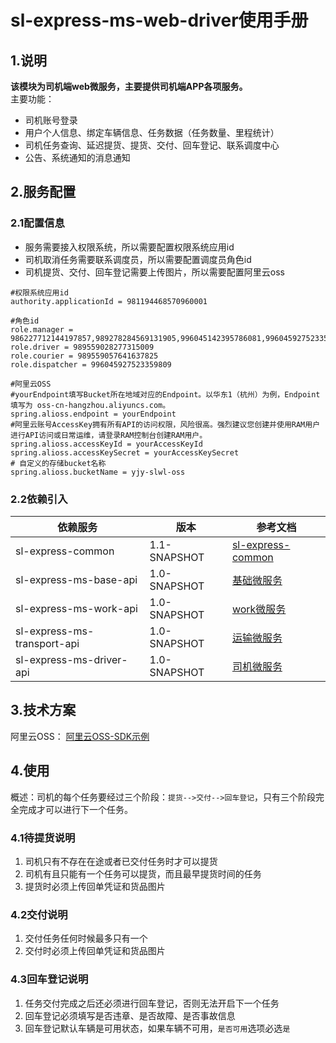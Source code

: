 # sl-express-ms-web-driver使用手册
## 1.说明
**该模块为司机端web微服务，主要提供司机端APP各项服务。**<br />主要功能：

- 司机账号登录
- 用户个人信息、绑定车辆信息、任务数据（任务数量、里程统计）
- 司机任务查询、延迟提货、提货、交付、回车登记、联系调度中心
- 公告、系统通知的消息通知

## 2.服务配置
### 2.1配置信息
- 服务需要接入权限系统，所以需要配置权限系统应用id
- 司机取消任务需要联系调度员，所以需要配置调度员角色id
- 司机提货、交付、回车登记需要上传图片，所以需要配置阿里云oss

```properties
#权限系统应用id
authority.applicationId = 981194468570960001

#角色id
role.manager = 986227712144197857,989278284569131905,996045142395786081,996045927523359809
role.driver = 989559028277315009
role.courier = 989559057641637825
role.dispatcher = 996045927523359809

#阿里云OSS
#yourEndpoint填写Bucket所在地域对应的Endpoint。以华东1（杭州）为例，Endpoint填写为 oss-cn-hangzhou.aliyuncs.com。
spring.alioss.endpoint = yourEndpoint
#阿里云账号AccessKey拥有所有API的访问权限，风险很高。强烈建议您创建并使用RAM用户进行API访问或日常运维，请登录RAM控制台创建RAM用户。
spring.alioss.accessKeyId = yourAccessKeyId
spring.alioss.accessKeySecret = yourAccessKeySecret
# 自定义的存储bucket名称
spring.alioss.bucketName = yjy-slwl-oss
```

### 2.2依赖引入

| 依赖服务                        | 版本           | 参考文档                                               |
|-----------------------------|--------------|----------------------------------------------------|
| sl-express-common           | 1.1-SNAPSHOT | [sl-express-common](/zh-cn/new-function.md)        |
| sl-express-ms-base-api      | 1.0-SNAPSHOT | [基础微服务](/zh-cn/modules/sl-express-ms-base.md)      |
| sl-express-ms-work-api      | 1.0-SNAPSHOT | [work微服务](/zh-cn/modules/sl-express-ms-work.md)    |
| sl-express-ms-transport-api | 1.0-SNAPSHOT | [运输微服务](/zh-cn/modules/sl-express-ms-transport.md) |
| sl-express-ms-driver-api    | 1.0-SNAPSHOT | [司机微服务](/zh-cn/modules/sl-express-ms-driver.md)    |

## 3.技术方案
阿里云OSS：
[阿里云OSS-SDK示例](https://help.aliyun.com/document_detail/84781.htm?spm=a2c4g.11186623.0.0.56636ac1wg2W0I#t22269.html)

## 4.使用
概述：司机的每个任务要经过三个阶段：`提货-->交付-->回车登记`，只有三个阶段完全完成才可以进行下一个任务。

### 4.1待提货说明
1. 司机只有不存在在途或者已交付任务时才可以提货
2. 司机有且只能有一个任务可以提货，而且最早提货时间的任务
3. 提货时必须上传回单凭证和货品图片

### 4.2交付说明
1. 交付任务任何时候最多只有一个
2. 交付时必须上传回单凭证和货品图片

### 4.3回车登记说明
1. 任务交付完成之后还必须进行回车登记，否则无法开启下一个任务
2. 回车登记必须填写是否违章、是否故障、是否事故信息
3. 回车登记默认车辆是可用状态，如果车辆不可用，`是否可用`选项必选`是`
